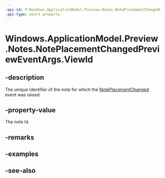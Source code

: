 ```yaml
---
-api-id: P:Windows.ApplicationModel.Preview.Notes.NotePlacementChangedPreviewEventArgs.ViewId
-api-type: winrt property
---
```


<!-- Property syntax
public int ViewId { get; }
-->

# Windows.ApplicationModel.Preview.Notes.NotePlacementChangedPreviewEventArgs.ViewId

## -description
The unique identifier of the note for which the [NotePlacementChanged](noteswindowmanagerpreview_noteplacementchanged.md) event was raised.

## -property-value
The note Id.

## -remarks

## -examples

## -see-also
